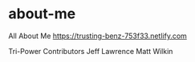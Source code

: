 # about-me
All About Me
https://trusting-benz-753f33.netlify.com

Tri-Power Contributors
Jeff Lawrence
Matt Wilkin
